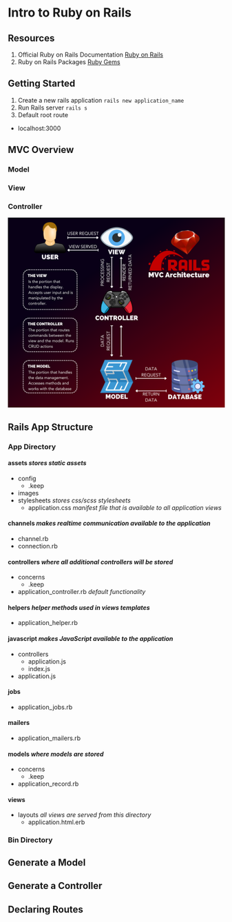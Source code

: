# Intro to Ruby on Rails

## Resources

1. Official Ruby on Rails Documentation [Ruby on Rails](rubyonrails.org)
2. Ruby on Rails Packages [Ruby Gems](rubygems.org)

## Getting Started

1. Create a new rails application
   `rails new application_name`
2. Run Rails server
   `rails s`
3. Default root route

- localhost:3000

## MVC Overview

### Model

### View

### Controller

![](mcv-infograph.png)

## Rails App Structure

### App Directory

#### assets _stores static assets_

- config
  - .keep
- images
- stylesheets _stores css/scss stylesheets_
  - application.css _manifest file that is available to all application views_

#### channels _makes realtime communication available to the application_

- channel.rb
- connection.rb

#### controllers _where all additional controllers will be stored_

- concerns
  - .keep
- application_controller.rb _default functionality_

#### helpers _helper methods used in views templates_

- application_helper.rb

#### javascript _makes JavaScript available to the application_

- controllers
  - application.js
  - index.js
- application.js

#### jobs

- application_jobs.rb

#### mailers

- application_mailers.rb

#### models _where models are stored_

- concerns
  - .keep
- application_record.rb

#### views

- layouts _all views are served from this directory_
  - application.html.erb

### Bin Directory

## Generate a Model

## Generate a Controller

## Declaring Routes
